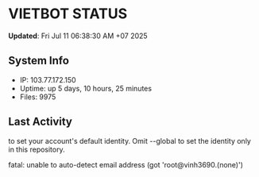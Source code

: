 # VIETBOT STATUS
**Updated**: Fri Jul 11 06:38:30 AM +07 2025

## System Info
- IP: 103.77.172.150
- Uptime: up 5 days, 10 hours, 25 minutes
- Files: 9975

## Last Activity

to set your account's default identity.
Omit --global to set the identity only in this repository.

fatal: unable to auto-detect email address (got 'root@vinh3690.(none)')
